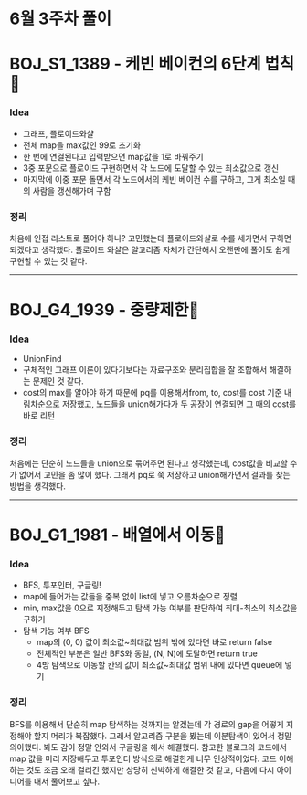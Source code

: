 # 6월 3주차 풀이

# BOJ_S1_1389 - 케빈 베이컨의 6단계 법칙🥓

### Idea

- 그래프, 플로이드와샬
 - 전체 map을 max값인 99로 초기화
 - 한 번에 연결된다고 입력받으면 map값을 1로 바꿔주기
 - 3중 포문으로 플로이드 구현하면서 각 노드에 도달할 수 있는 최소값으로 갱신
 - 마지막에 이중 포문 돌면서 각 노드에서의 케빈 베이컨 수를 구하고, 그게 최소일 때의 사람을 갱신해가며 구함

### 정리

처음에 인접 리스트로 풀어야 하나? 고민했는데 플로이드와샬로 수를 세가면서 구하면 되겠다고 생각했다. 플로이드 와샬은 알고리즘 자체가 간단해서 오랜만에 풀어도 쉽게 구현할 수 있는 것 같다.

------

# BOJ_G4_1939 - 중량제한🌉

### Idea

- UnionFind
- 구체적인 그래프 이론이 있다기보다는 자료구조와 분리집합을 잘 조합해서 해결하는 문제인 것 같다.
 - cost의 max를 알아야 하기 때문에 pq를 이용해서from, to, cost를 cost 기준 내림차순으로 저장했고, 노드들을 union해가다가 두 공장이 연결되면 그 때의 cost를 바로 리턴

### 정리

처음에는 단순히 노드들을 union으로 묶어주면 된다고 생각했는데, cost값을 비교할 수가 없어서 고민을 좀 많이 했다. 그래서 pq로 쭉 저장하고 union해가면서 결과를 찾는 방법을 생각했다.

------

# BOJ_G1_1981 - 배열에서 이동📐

### Idea

- BFS, 투포인터, 구글링!
- map에 들어가는 값들을 중복 없이 list에 넣고 오름차순으로 정렬
- min, max값을 0으로 지정해두고 탐색 가능 여부를 판단하여 최대-최소의 최소값을 구하기
- 탐색 가능 여부 BFS
  - map의 (0, 0) 값이 최소값~최대값 범위 밖에 있다면 바로 return false
  - 전체적인 부분은 일반 BFS와 동일, (N, N)에 도달하면 return true
  - 4방 탐색으로 이동할 칸의 값이 최소값~최대값 범위 내에 있다면 queue에 넣기

### 정리

BFS를 이용해서 단순히 map 탐색하는 것까지는 알겠는데 각 경로의 gap을 어떻게 지정해야 할지 머리가 복잡했다. 그래서 알고리즘 구분을 봤는데 이분탐색이 있어서 정말 의아했다. 봐도 감이 정말 안와서 구글링을 해서 해결했다. 참고한 블로그의 코드에서 map 값을 미리 저장해두고 투포인터 방식으로 해결한게 너무 인상적이었다. 코드 이해하는 것도 조금 오래 걸리긴 했지만 상당히 신박하게 해결한 것 같고, 다음에 다시 아이디어를 내서 풀어보고 싶다.